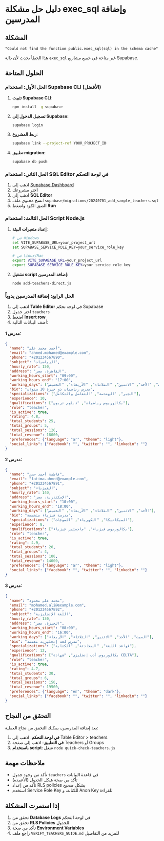 # دليل حل مشكلة exec_sql وإضافة المدرسين

## المشكلة
```
"Could not find the function public.exec_sql(sql) in the schema cache"
```

هذا الخطأ يحدث لأن دالة `exec_sql` غير متاحة في جميع مشاريع Supabase.

## الحلول المتاحة

### الحل الأول: استخدام Supabase CLI (الأفضل)

1. **تثبيت Supabase CLI**:
   ```bash
   npm install -g supabase
   ```

2. **تسجيل الدخول إلى Supabase**:
   ```bash
   supabase login
   ```

3. **ربط المشروع**:
   ```bash
   supabase link --project-ref YOUR_PROJECT_ID
   ```

4. **تطبيق migration**:
   ```bash
   supabase db push
   ```

### الحل الثاني: استخدام SQL Editor في لوحة التحكم

1. اذهب إلى [Supabase Dashboard](https://supabase.com/dashboard)
2. اختر مشروعك
3. اذهب إلى **SQL Editor**
4. انسخ محتوى ملف `supabase/migrations/20240701_add_sample_teachers.sql`
5. الصق الكود واضغط **Run**

### الحل الثالث: استخدام Script Node.js

1. **إعداد متغيرات البيئة**:
   ```bash
   # في Windows
   set VITE_SUPABASE_URL=your_project_url
   set SUPABASE_SERVICE_ROLE_KEY=your_service_role_key
   
   # في Linux/Mac
   export VITE_SUPABASE_URL=your_project_url
   export SUPABASE_SERVICE_ROLE_KEY=your_service_role_key
   ```

2. **تشغيل script إضافة المدرسين**:
   ```bash
   node add-teachers-direct.js
   ```

### الحل الرابع: إضافة المدرسين يدوياً

1. اذهب إلى **Table Editor** في لوحة تحكم Supabase
2. اختر جدول `teachers`
3. اضغط **Insert row**
4. أضف البيانات التالية:

#### مدرس 1:
```json
{
  "name": "أحمد محمد علي",
  "email": "ahmed.mohamed@example.com",
  "phone": "+201234567890",
  "subject": "الرياضيات",
  "hourly_rate": 150,
  "address": "القاهرة، مصر",
  "working_hours_start": "09:00",
  "working_hours_end": "17:00",
  "working_days": ["السبت", "الأحد", "الاثنين", "الثلاثاء", "الأربعاء", "الخميس"],
  "bio": "مدرس رياضيات ذو خبرة 10 سنوات",
  "specializations": ["الجبر", "الهندسة", "التفاضل والتكامل"],
  "experience": 10,
  "qualifications": ["بكالوريوس رياضيات", "دبلوم تربوي"],
  "role": "teacher",
  "is_active": true,
  "rating": 4.8,
  "total_students": 25,
  "total_groups": 5,
  "total_sessions": 120,
  "total_revenue": 18000,
  "preferences": {"language": "ar", "theme": "light"},
  "social_links": {"facebook": "", "twitter": "", "linkedin": ""}
}
```

#### مدرس 2:
```json
{
  "name": "فاطمة أحمد حسن",
  "email": "fatima.ahmed@example.com",
  "phone": "+201234567891",
  "subject": "الفيزياء",
  "hourly_rate": 140,
  "address": "الإسكندرية، مصر",
  "working_hours_start": "10:00",
  "working_hours_end": "18:00",
  "working_days": ["الأحد", "الاثنين", "الثلاثاء", "الأربعاء", "الخميس"],
  "bio": "مدرسة فيزياء متخصصة",
  "specializations": ["الميكانيكا", "الكهرباء", "الموجات"],
  "experience": 8,
  "qualifications": ["بكالوريوس فيزياء", "ماجستير فيزياء"],
  "role": "teacher",
  "is_active": true,
  "rating": 4.9,
  "total_students": 20,
  "total_groups": 4,
  "total_sessions": 100,
  "total_revenue": 14000,
  "preferences": {"language": "ar", "theme": "light"},
  "social_links": {"facebook": "", "twitter": "", "linkedin": ""}
}
```

#### مدرس 3:
```json
{
  "name": "محمد علي محمود",
  "email": "mohamed.ali@example.com",
  "phone": "+201234567892",
  "subject": "اللغة الإنجليزية",
  "hourly_rate": 130,
  "address": "الجيزة، مصر",
  "working_hours_start": "08:00",
  "working_hours_end": "16:00",
  "working_days": ["السبت", "الأحد", "الاثنين", "الثلاثاء", "الأربعاء"],
  "bio": "مدرس لغة إنجليزية معتمد",
  "specializations": ["قواعد اللغة", "المحادثة", "الكتابة"],
  "experience": 12,
  "qualifications": ["بكالوريوس أدب إنجليزي", "شهادة CELTA"],
  "role": "teacher",
  "is_active": true,
  "rating": 4.7,
  "total_students": 30,
  "total_groups": 6,
  "total_sessions": 150,
  "total_revenue": 19500,
  "preferences": {"language": "en", "theme": "dark"},
  "social_links": {"facebook": "", "twitter": "", "linkedin": ""}
}
```

## التحقق من النجاح

بعد إضافة المدرسين، يمكنك التحقق من نجاح العملية:

1. **في لوحة التحكم**: اذهب إلى Table Editor > teachers
2. **في التطبيق**: اذهب إلى صفحة Teachers أو Groups
3. **باستخدام script**: شغل `node quick-check-teachers.js`

## ملاحظات مهمة

- تأكد من وجود جدول `teachers` في قاعدة البيانات
- تأكد من صحة هيكل الجدول (الأعمدة)
- تأكد من إعداد RLS policies بشكل صحيح
- استخدم Service Role Key للكتابة، و Anon Key للقراءة

## إذا استمرت المشكلة

1. تحقق من **Database Logs** في لوحة التحكم
2. تحقق من **RLS Policies** للجدول
3. تأكد من صحة **Environment Variables**
4. راجع ملف `VERIFY_TEACHERS_GUIDE.md` للمزيد من التفاصيل 